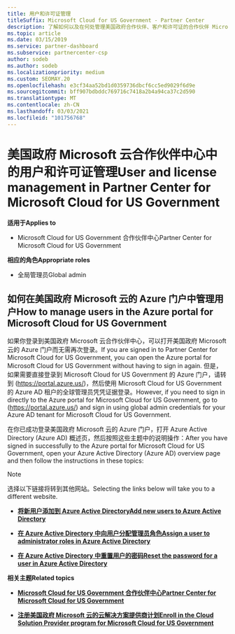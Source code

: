 ```yaml
---
title: 用户和许可证管理
titleSuffix: Microsoft Cloud for US Government - Partner Center
description: 了解如何以及在何处管理美国政府合作伙伴、客户和许可证的合作伙伴 Microsoft 云中心，以及密码重置。
ms.topic: article
ms.date: 03/15/2019
ms.service: partner-dashboard
ms.subservice: partnercenter-csp
author: sodeb
ms.author: sodeb
ms.localizationpriority: medium
ms.custom: SEOMAY.20
ms.openlocfilehash: e3cf34aa52bd1d0359736dbcf6cc5ed9029f6d9e
ms.sourcegitcommit: bff907bdbddc769716c7418a2b4a94ca37c2d590
ms.translationtype: MT
ms.contentlocale: zh-CN
ms.lasthandoff: 03/03/2021
ms.locfileid: "101756768"
---
```

# <a name="user-and-license-management-in-partner-center-for-microsoft-cloud-for-us-government"></a><span data-ttu-id="0d114-103">美国政府 Microsoft 云合作伙伴中心中的用户和许可证管理</span><span class="sxs-lookup"><span data-stu-id="0d114-103">User and license management in Partner Center for Microsoft Cloud for US Government</span></span>

<span data-ttu-id="0d114-104">**适用于**</span><span class="sxs-lookup"><span data-stu-id="0d114-104">**Applies to**</span></span>

- <span data-ttu-id="0d114-105">Microsoft Cloud for US Government 合作伙伴中心</span><span class="sxs-lookup"><span data-stu-id="0d114-105">Partner Center for Microsoft Cloud for US Government</span></span>

<span data-ttu-id="0d114-106">**相应的角色**</span><span class="sxs-lookup"><span data-stu-id="0d114-106">**Appropriate roles**</span></span>

- <span data-ttu-id="0d114-107">全局管理员</span><span class="sxs-lookup"><span data-stu-id="0d114-107">Global admin</span></span>

## <a name="how-to-manage-users-in-the-azure-portal-for-microsoft-cloud-for-us-government"></a><span data-ttu-id="0d114-108">如何在美国政府 Microsoft 云的 Azure 门户中管理用户</span><span class="sxs-lookup"><span data-stu-id="0d114-108">How to manage users in the Azure portal for Microsoft Cloud for US Government</span></span>

<span data-ttu-id="0d114-109">如果你登录到美国政府 Microsoft 云合作伙伴中心，可以打开美国政府 Microsoft 云的 Azure 门户而无需再次登录。</span><span class="sxs-lookup"><span data-stu-id="0d114-109">If you are signed in to Partner Center for Microsoft Cloud for US Government, you can open the Azure portal for Microsoft Cloud for US Government without having to sign in again.</span></span> <span data-ttu-id="0d114-110">但是，如果需要直接登录到 Microsoft Cloud for US Government 的 Azure 门户，请转到 (https://portal.azure.us/)，然后使用 Microsoft Cloud for US Government 的 Azure AD 租户的全球管理员凭凭证据登录。</span><span class="sxs-lookup"><span data-stu-id="0d114-110">However, if you need to sign in directly to the Azure portal for Microsoft Cloud for US Government, go to (https://portal.azure.us/) and sign in using global admin credentials for your Azure AD tenant for Microsoft Cloud for US Government.</span></span>

<span data-ttu-id="0d114-111">在你已成功登录美国政府 Microsoft 云的 Azure 门户，打开 Azure Active Directory (Azure AD) 概述页，然后按照这些主题中的说明操作：</span><span class="sxs-lookup"><span data-stu-id="0d114-111">After you have signed in successfully to the Azure portal for Microsoft Cloud for US Government, open your Azure Active Directory (Azure AD) overview page and then follow the instructions in these topics:</span></span>

> [!NOTE]  
> <span data-ttu-id="0d114-112">选择以下链接将转到其他网站。</span><span class="sxs-lookup"><span data-stu-id="0d114-112">Selecting the links below will take you to a different website.</span></span> 

-  [<span data-ttu-id="0d114-113">**将新用户添加到 Azure Active Directory**</span><span class="sxs-lookup"><span data-stu-id="0d114-113">**Add new users to Azure Active Directory**</span></span>](/azure/active-directory/active-directory-users-create-azure-portal)

-  [<span data-ttu-id="0d114-114">**在 Azure Active Directory 中向用户分配管理员角色**</span><span class="sxs-lookup"><span data-stu-id="0d114-114">**Assign a user to administrator roles in Azure Active Directory**</span></span>](/azure/active-directory/active-directory-users-assign-role-azure-portal)

-  [<span data-ttu-id="0d114-115">**在 Azure Active Directory 中重置用户的密码**</span><span class="sxs-lookup"><span data-stu-id="0d114-115">**Reset the password for a user in Azure Active Directory**</span></span>](/azure/active-directory/active-directory-users-reset-password-azure-portal)

<span data-ttu-id="0d114-116">**相关主题**</span><span class="sxs-lookup"><span data-stu-id="0d114-116">**Related topics**</span></span>

-  [<span data-ttu-id="0d114-117">**Microsoft Cloud for US Government 合作伙伴中心**</span><span class="sxs-lookup"><span data-stu-id="0d114-117">**Partner Center for Microsoft Cloud for US Government**</span></span>](partner-center-for-microsoft-us-govt-cloud.md)

-  [<span data-ttu-id="0d114-118">**注册美国政府 Microsoft 云的云解决方案提供商计划**</span><span class="sxs-lookup"><span data-stu-id="0d114-118">**Enroll in the Cloud Solution Provider program for Microsoft Cloud for US Government**</span></span>](enroll-in-csp-for-microsoft-us-govt-cloud.md)